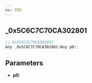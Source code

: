 ```yaml
---
ns: PED
---
```

## _0x5C6C7C70CA302801

```c
// 0x5C6C7C70CA302801
Any _0x5C6C7C70CA302801(Any p0);
```

## Parameters
* **p0**:
